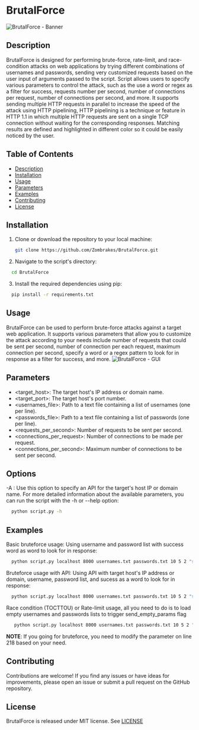 # BrutalForce

![BrutalForce - Banner](https://github.com/Zombrakes/BrutalForce/assets/113418799/bc9f9dc6-b14a-41c7-ad9d-a8063d686773)


## Description

BrutalForce is designed for performing brute-force, rate-limit, and race-condition attacks on web applications by trying different combinations of usernames and passwords, sending very customized requests based on the user input of arguments passed to the script. Script allows users to specify various parameters to control the attack, such as the use a word or regex as a filter for success, requests number per second, number of connections per request, number of connections per second, and more. It supports sending multiple HTTP requests in parallel to increase the speed of the attack using HTTP pipelining, HTTP pipelining is a technique or feature in HTTP 1.1 in which multiple HTTP requests are sent on a single TCP connection without waiting for the corresponding responses. Matching results are defined and highlighted in different color so it could be easily noticed by the user.

## Table of Contents

- [Description](#description)
- [Installation](#installation)
- [Usage](#usage)
- [Parameters](#parameters)
- [Examples](#examples)
- [Contributing](#contributing)
- [License](#license)

## Installation

1. Clone or download the repository to your local machine:

   ```bash
   git clone https://github.com/Zombrakes/BrutalForce.git
   ```
   
2. Navigate to the script's directory:

```bash
  cd BrutalForce
```

3. Install the required dependencies using pip:

```bash
  pip install -r requirements.txt
```

## Usage
BrutalForce can be used to perform brute-force attacks against a target web application. It supports various parameters that allow you to customize the attack according to your needs include number of requests that could be sent per second, number of connection per each request, maximum connection per second, specify a word or a regex pattern to look for in response as a filter for success, and more.
![BrutalForce - GUI](https://github.com/Zombrakes/BrutalForce/assets/113418799/927de932-a7f1-4d22-9571-eb4628d04aee)

## Parameters

* <target_host>: The target host's IP address or domain name.
* <target_port>: The target host's port number.
* <usernames_file>: Path to a text file containing a list of usernames (one per line).
* <passwords_file>: Path to a text file containing a list of passwords (one per line).
* <requests_per_second>: Number of requests to be sent per second.
* <connections_per_request>: Number of connections to be made per request.
* <connections_per_second>: Maximum number of connections to be sent per second.
  
## Options
-A <API>: Use this option to specify an API for the target's host IP or domain name.
For more detailed information about the available parameters, you can run the script with the -h or --help option:

```bash
  python script.py -h
```

## Examples
Basic bruteforce usage: Using username and password list with success word as word to look for in response:
```bash
  python script.py localhost 8000 usernames.txt passwords.txt 10 5 2 "success"
```

Bruteforce usage with API: Using API with target host's IP address or domain, username, password list, and sucess as a word to look for in response:
```bash
  python script.py localhost 8000 usernames.txt passwords.txt 10 5 2 "success" -A /api/index
```

Race condition (TOCTTOU) or Rate-limit usage, all you need to do is to load empty usernames and passwords lists to trigger send_empty_params flag
```bash
   python script.py localhost 8000 usernames.txt passwords.txt 10 5 2 "success" -A /web
```

**NOTE**: If you going for bruteforce, you need to modify the parameter on line 218 based on your need.

## Contributing
Contributions are welcome! If you find any issues or have ideas for improvements, please open an issue or submit a pull request on the GitHub repository.

## License
BrutalForce is released under MIT license. See [LICENSE](https://github.com/Zombrakes/BrutalForce/blob/main/LICENSE)
